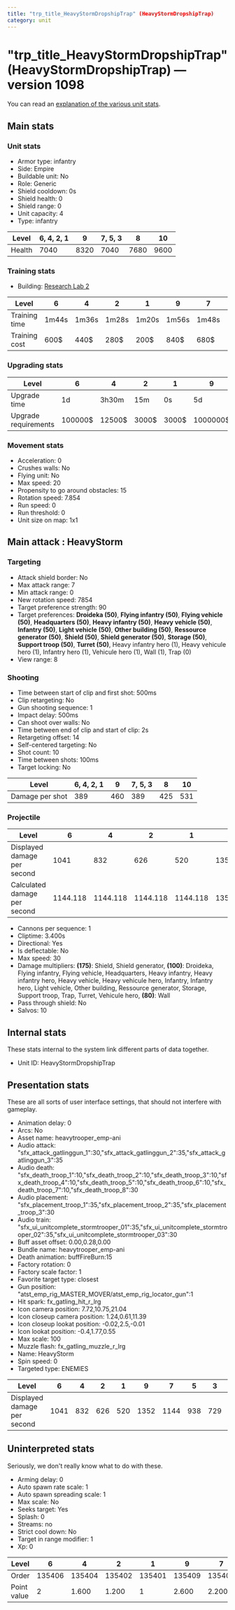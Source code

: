 ```yaml
---
title: "trp_title_HeavyStormDropshipTrap" (HeavyStormDropshipTrap)
category: unit
---
```


# "trp_title_HeavyStormDropshipTrap" (HeavyStormDropshipTrap) — version 1098

You can read an [explanation  of the various unit stats](unitexplained.md).

## Main stats

### Unit stats

  * Armor type: infantry
  * Side: Empire
  * Buildable unit: No
  * Role: Generic
  * Shield cooldown: 0s
  * Shield health: 0
  * Shield range: 0
  * Unit capacity: 4
  * Type: infantry

|Level |6, 4, 2, 1|9   |7, 5, 3|8   |10  |
|------|----------|----|-------|----|----|
|Health|7040      |8320|7040   |7680|9600|


### Training stats

  * Building: [Research Lab 2](empireOffenseLab.html)

|Level        |6    |4    |2    |1    |9    |7    |5    |3    |8    |10  |
|-------------|-----|-----|-----|-----|-----|-----|-----|-----|-----|----|
|Training time|1m44s|1m36s|1m28s|1m20s|1m56s|1m48s|1m40s|1m32s|1m52s|2m  |
|Training cost|600$ |440$ |280$ |200$ |840$ |680$ |520$ |360$ |800$ |920$|


### Upgrading stats

|Level               |6      |4     |2    |1    |9       |7      |5     |3    |8      |10      |
|--------------------|-------|------|-----|-----|--------|-------|------|-----|-------|--------|
|Upgrade time        |1d     |3h30m |15m  |0s   |5d      |2d     |8h    |1h   |3d12h  |1w2d    |
|Upgrade requirements|100000$|12500$|3000$|3000$|1000000$|160000$|25000$|6000$|320000$|1750000$|


### Movement stats

  * Acceleration: 0
  * Crushes walls: No
  * Flying unit: No
  * Max speed: 20
  * Propensity to go around obstacles: 15
  * Rotation speed: 7.854
  * Run speed: 0
  * Run threshold: 0
  * Unit size on map: 1x1

## Main attack : HeavyStorm

### Targeting

  * Attack shield border: No
  * Max attack range: 7
  * Min attack range: 0
  * New rotation speed: 7854
  * Target preference strength: 90
  * Target preferences: **Droideka (50)**, **Flying infantry (50)**, **Flying vehicle (50)**, **Headquarters (50)**, **Heavy infantry (50)**, **Heavy vehicle (50)**, **Infantry (50)**, **Light vehicle (50)**, **Other building (50)**, **Ressource generator (50)**, **Shield (50)**, **Shield generator (50)**, **Storage (50)**, **Support troop (50)**, **Turret (50)**, Heavy infantry hero (1), Heavy vehicule hero (1), Infantry hero (1), Vehicule hero (1), Wall (1), Trap (0)
  * View range: 8

### Shooting

  * Time between start of clip and first shot: 500ms
  * Clip retargeting: No
  * Gun shooting sequence: 1
  * Impact delay: 500ms
  * Can shoot over walls: No
  * Time between end of clip and start of clip: 2s
  * Retargeting offset: 14
  * Self-centered targeting: No
  * Shot count: 10
  * Time between shots: 100ms
  * Target locking: No

|Level          |6, 4, 2, 1|9  |7, 5, 3|8  |10 |
|---------------|----------|---|-------|---|---|
|Damage per shot|389       |460|389    |425|531|


### Projectile

|Level                       |6       |4       |2       |1       |9       |7       |5       |3       |8   |10      |
|----------------------------|--------|--------|--------|--------|--------|--------|--------|--------|----|--------|
|Displayed damage per second |1041    |832     |626     |520     |1352    |1144    |938     |729     |1250|1561    |
|Calculated damage per second|1144.118|1144.118|1144.118|1144.118|1352.941|1144.118|1144.118|1144.118|1250|1561.765|


  * Cannons per sequence: 1
  * Cliptime: 3.400s
  * Directional: Yes
  * Is deflectable: No
  * Max speed: 30
  * Damage multipliers: **(175)**: Shield, Shield generator, **(100)**: Droideka, Flying infantry, Flying vehicle, Headquarters, Heavy infantry, Heavy infantry hero, Heavy vehicle, Heavy vehicule hero, Infantry, Infantry hero, Light vehicle, Other building, Ressource generator, Storage, Support troop, Trap, Turret, Vehicule hero, **(80)**: Wall
  * Pass through shield: No
  * Salvos: 10

## Internal stats

These stats internal to the system link different parts of data together.

  * Unit ID: HeavyStormDropshipTrap

## Presentation stats

These are all sorts of user interface settings, that should not interfere with gameplay.

  * Animation delay: 0
  * Arcs: No
  * Asset name: heavytrooper_emp-ani
  * Audio attack: "sfx_attack_gatlinggun_1":30,"sfx_attack_gatlinggun_2":35,"sfx_attack_gatlinggun_3":35
  * Audio death: "sfx_death_troop_1":10,"sfx_death_troop_2":10,"sfx_death_troop_3":10,"sfx_death_troop_4":10,"sfx_death_troop_5":10,"sfx_death_troop_6":10,"sfx_death_troop_7":10,"sfx_death_troop_8":30
  * Audio placement: "sfx_placement_troop_1":35,"sfx_placement_troop_2":35,"sfx_placement_troop_3":30
  * Audio train: "sfx_ui_unitcomplete_stormtrooper_01":35,"sfx_ui_unitcomplete_stormtrooper_02":35,"sfx_ui_unitcomplete_stormtrooper_03":30
  * Buff asset offset: 0.00,0.28,0.00
  * Bundle name: heavytrooper_emp-ani
  * Death animation: buffFireBurn:15
  * Factory rotation: 0
  * Factory scale factor: 1
  * Favorite target type: closest
  * Gun position: "atst_emp_rig_MASTER_MOVER/atst_emp_rig_locator_gun":1
  * Hit spark: fx_gatling_hit_r_lrg
  * Icon camera position: 7.72,10.75,21.04
  * Icon closeup camera position: 1.24,0.61,11.39
  * Icon closeup lookat position: -0.02,2.5,-0.01
  * Icon lookat position: -0.4,1.77,0.55
  * Max scale: 100
  * Muzzle flash: fx_gatling_muzzle_r_lrg
  * Name: HeavyStorm
  * Spin speed: 0
  * Targeted type: ENEMIES

|Level                      |6   |4  |2  |1  |9   |7   |5  |3  |8   |10  |
|---------------------------|----|---|---|---|----|----|---|---|----|----|
|Displayed damage per second|1041|832|626|520|1352|1144|938|729|1250|1561|


## Uninterpreted stats

Seriously, we don't really know what to do with these.

  * Arming delay: 0
  * Auto spawn rate scale: 1
  * Auto spawn spreading scale: 1
  * Max scale: No
  * Seeks target: Yes
  * Splash: 0
  * Streams: no
  * Strict cool down: No
  * Target in range modifier: 1
  * Xp: 0

|Level      |6     |4     |2     |1     |9     |7     |5     |3     |8     |10    |
|-----------|------|------|------|------|------|------|------|------|------|------|
|Order      |135406|135404|135402|135401|135409|135407|135405|135403|135408|135410|
|Point value|2     |1.600 |1.200 |1     |2.600 |2.200 |1.800 |1.400 |2.400 |3     |


